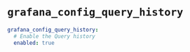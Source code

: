 # `grafana_config_query_history`

```yaml
grafana_config_query_history:
  # Enable the Query history
  enabled: true
```
